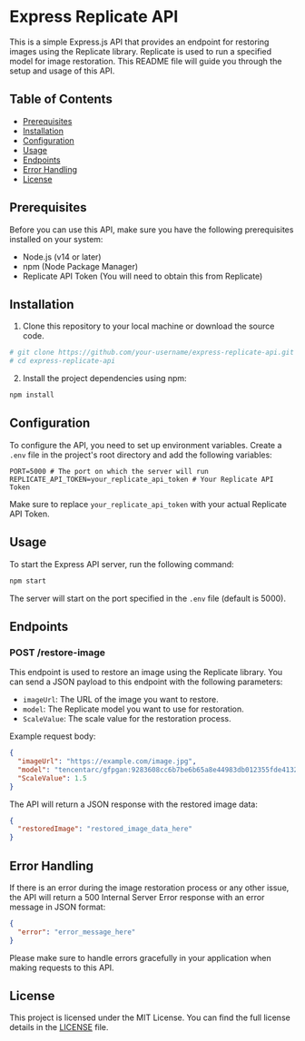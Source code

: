 # Express Replicate API

This is a simple Express.js API that provides an endpoint for restoring images using the Replicate library. Replicate is used to run a specified model for image restoration. This README file will guide you through the setup and usage of this API.

## Table of Contents

- [Prerequisites](#prerequisites)
- [Installation](#installation)
- [Configuration](#configuration)
- [Usage](#usage)
- [Endpoints](#endpoints)
- [Error Handling](#error-handling)
- [License](#license)

## Prerequisites

Before you can use this API, make sure you have the following prerequisites installed on your system:

- Node.js (v14 or later)
- npm (Node Package Manager)
- Replicate API Token (You will need to obtain this from Replicate)

## Installation

1. Clone this repository to your local machine or download the source code.

```bash
# git clone https://github.com/your-username/express-replicate-api.git
# cd express-replicate-api
```

2. Install the project dependencies using npm:

```bash
npm install
```

## Configuration

To configure the API, you need to set up environment variables. Create a `.env` file in the project's root directory and add the following variables:

```dotenv
PORT=5000 # The port on which the server will run
REPLICATE_API_TOKEN=your_replicate_api_token # Your Replicate API Token
```

Make sure to replace `your_replicate_api_token` with your actual Replicate API Token.

## Usage

To start the Express API server, run the following command:

```bash
npm start
```

The server will start on the port specified in the `.env` file (default is 5000).

## Endpoints

### POST /restore-image

This endpoint is used to restore an image using the Replicate library. You can send a JSON payload to this endpoint with the following parameters:

- `imageUrl`: The URL of the image you want to restore.
- `model`: The Replicate model you want to use for restoration.
- `ScaleValue`: The scale value for the restoration process.

Example request body:

```json
{
  "imageUrl": "https://example.com/image.jpg",
  "model": "tencentarc/gfpgan:9283608cc6b7be6b65a8e44983db012355fde4132009bf99d976b2f0896856a3",
  "ScaleValue": 1.5
}
```

The API will return a JSON response with the restored image data:

```json
{
  "restoredImage": "restored_image_data_here"
}
```

## Error Handling

If there is an error during the image restoration process or any other issue, the API will return a 500 Internal Server Error response with an error message in JSON format:

```json
{
  "error": "error_message_here"
}
```

Please make sure to handle errors gracefully in your application when making requests to this API.

## License

This project is licensed under the MIT License. You can find the full license details in the [LICENSE](LICENSE) file.
